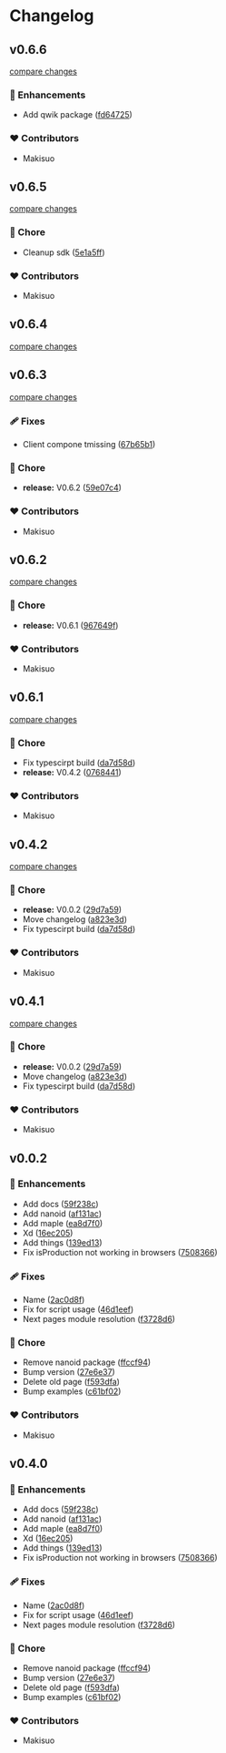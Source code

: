 # Changelog




## v0.6.6

[compare changes](https://github.com/MapleAnalytics/maple-sdk/compare/v0.6.5...v0.6.6)

### 🚀 Enhancements

- Add qwik package ([fd64725](https://github.com/MapleAnalytics/maple-sdk/commit/fd64725))

### ❤️ Contributors

- Makisuo

## v0.6.5

[compare changes](https://github.com/MapleAnalytics/maple-sdk/compare/v0.6.4...v0.6.5)

### 🏡 Chore

- Cleanup sdk ([5e1a5ff](https://github.com/MapleAnalytics/maple-sdk/commit/5e1a5ff))

### ❤️ Contributors

- Makisuo

## v0.6.4

[compare changes](https://github.com/MapleAnalytics/maple-sdk/compare/v0.6.3...v0.6.4)

## v0.6.3

[compare changes](https://github.com/MapleAnalytics/maple-sdk/compare/v0.6.2...v0.6.3)

### 🩹 Fixes

- Client compone tmissing ([67b65b1](https://github.com/MapleAnalytics/maple-sdk/commit/67b65b1))

### 🏡 Chore

- **release:** V0.6.2 ([59e07c4](https://github.com/MapleAnalytics/maple-sdk/commit/59e07c4))

### ❤️ Contributors

- Makisuo

## v0.6.2

[compare changes](https://github.com/MapleAnalytics/maple-sdk/compare/v0.6.1...v0.6.2)

### 🏡 Chore

- **release:** V0.6.1 ([967649f](https://github.com/MapleAnalytics/maple-sdk/commit/967649f))

### ❤️ Contributors

- Makisuo

## v0.6.1

[compare changes](https://github.com/MapleAnalytics/maple-sdk/compare/v0.4.2...v0.6.1)

### 🏡 Chore

- Fix typescirpt build ([da7d58d](https://github.com/MapleAnalytics/maple-sdk/commit/da7d58d))
- **release:** V0.4.2 ([0768441](https://github.com/MapleAnalytics/maple-sdk/commit/0768441))

### ❤️ Contributors

- Makisuo

## v0.4.2

[compare changes](https://github.com/MapleAnalytics/maple-sdk/compare/v0.0.2...v0.4.2)

### 🏡 Chore

- **release:** V0.0.2 ([29d7a59](https://github.com/MapleAnalytics/maple-sdk/commit/29d7a59))
- Move changelog ([a823e3d](https://github.com/MapleAnalytics/maple-sdk/commit/a823e3d))
- Fix typescirpt build ([da7d58d](https://github.com/MapleAnalytics/maple-sdk/commit/da7d58d))

### ❤️ Contributors

- Makisuo

## v0.4.1

[compare changes](https://github.com/MapleAnalytics/maple-sdk/compare/v0.0.2...v0.4.1)

### 🏡 Chore

- **release:** V0.0.2 ([29d7a59](https://github.com/MapleAnalytics/maple-sdk/commit/29d7a59))
- Move changelog ([a823e3d](https://github.com/MapleAnalytics/maple-sdk/commit/a823e3d))
- Fix typescirpt build ([da7d58d](https://github.com/MapleAnalytics/maple-sdk/commit/da7d58d))

### ❤️ Contributors

- Makisuo

## v0.0.2


### 🚀 Enhancements

- Add docs ([59f238c](https://github.com/MapleAnalytics/maple-sdk/commit/59f238c))
- Add nanoid ([af131ac](https://github.com/MapleAnalytics/maple-sdk/commit/af131ac))
- Add maple ([ea8d7f0](https://github.com/MapleAnalytics/maple-sdk/commit/ea8d7f0))
- Xd ([16ec205](https://github.com/MapleAnalytics/maple-sdk/commit/16ec205))
- Add things ([139ed13](https://github.com/MapleAnalytics/maple-sdk/commit/139ed13))
- Fix isProduction not working in browsers ([7508366](https://github.com/MapleAnalytics/maple-sdk/commit/7508366))

### 🩹 Fixes

- Name ([2ac0d8f](https://github.com/MapleAnalytics/maple-sdk/commit/2ac0d8f))
- Fix  for script usage ([46d1eef](https://github.com/MapleAnalytics/maple-sdk/commit/46d1eef))
- Next pages module resolution ([f3728d6](https://github.com/MapleAnalytics/maple-sdk/commit/f3728d6))

### 🏡 Chore

- Remove nanoid package ([ffccf94](https://github.com/MapleAnalytics/maple-sdk/commit/ffccf94))
- Bump version ([27e6e37](https://github.com/MapleAnalytics/maple-sdk/commit/27e6e37))
- Delete old page ([f593dfa](https://github.com/MapleAnalytics/maple-sdk/commit/f593dfa))
- Bump examples ([c61bf02](https://github.com/MapleAnalytics/maple-sdk/commit/c61bf02))

### ❤️ Contributors

- Makisuo

## v0.4.0


### 🚀 Enhancements

- Add docs ([59f238c](https://github.com/MapleAnalytics/maple-sdk/commit/59f238c))
- Add nanoid ([af131ac](https://github.com/MapleAnalytics/maple-sdk/commit/af131ac))
- Add maple ([ea8d7f0](https://github.com/MapleAnalytics/maple-sdk/commit/ea8d7f0))
- Xd ([16ec205](https://github.com/MapleAnalytics/maple-sdk/commit/16ec205))
- Add things ([139ed13](https://github.com/MapleAnalytics/maple-sdk/commit/139ed13))
- Fix isProduction not working in browsers ([7508366](https://github.com/MapleAnalytics/maple-sdk/commit/7508366))

### 🩹 Fixes

- Name ([2ac0d8f](https://github.com/MapleAnalytics/maple-sdk/commit/2ac0d8f))
- Fix  for script usage ([46d1eef](https://github.com/MapleAnalytics/maple-sdk/commit/46d1eef))
- Next pages module resolution ([f3728d6](https://github.com/MapleAnalytics/maple-sdk/commit/f3728d6))

### 🏡 Chore

- Remove nanoid package ([ffccf94](https://github.com/MapleAnalytics/maple-sdk/commit/ffccf94))
- Bump version ([27e6e37](https://github.com/MapleAnalytics/maple-sdk/commit/27e6e37))
- Delete old page ([f593dfa](https://github.com/MapleAnalytics/maple-sdk/commit/f593dfa))
- Bump examples ([c61bf02](https://github.com/MapleAnalytics/maple-sdk/commit/c61bf02))

### ❤️ Contributors

- Makisuo

